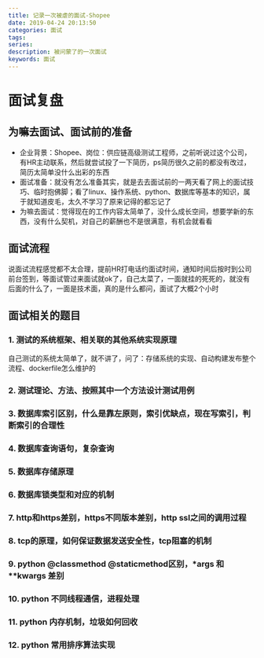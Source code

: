 ```yaml
---
title: 记录一次被虐的面试-Shopee
date: 2019-04-24 20:13:50
categories: 面试
tags:
series:
description: 被问蒙了的一次面试
keywords: 面试
---
```

# 面试复盘
## 为嘛去面试、面试前的准备
* 企业背景：Shopee、岗位：供应链高级测试工程师，之前听说过这个公司，有HR主动联系，然后就尝试投了一下简历，ps简历很久之前的都没有改过，简历太简单没什么出彩的东西
* 面试准备：就没有怎么准备其实，就是去去面试前的一两天看了网上的面试技巧、临时抱佛脚；看了linux、操作系统、python、数据库等基本的知识，属于就知道皮毛，太久不学习了原来记得的都忘记了
* 为嘛去面试：觉得现在的工作内容太简单了，没什么成长空间，想要学新的东西，没有什么契机，对自己的薪酬也不是很满意，有机会就看看
## 面试流程
说面试流程感觉都不太合理，提前HR打电话约面试时间，通知时间后按时到公司前台签到，等面试管过来面试就ok了，自己太菜了，一面就挂的死死的，就没有后面的什么了，一面是技术面，真的是什么都问，面试了大概2个小时
## 面试相关的题目
### 1. 测试的系统框架、相关联的其他系统实现原理
自己测试的系统太简单了，就不讲了，问了：存储系统的实现、自动构建发布整个流程、dockerfile怎么维护的

### 2. 测试理论、方法、按照其中一个方法设计测试用例

### 3. 数据库索引区别，什么是靠左原则，索引优缺点，现在写索引，判断索引的合理性

### 4. 数据库查询语句，复杂查询

### 5. 数据库存储原理

### 6. 数据库锁类型和对应的机制

### 7. http和https差别，https不同版本差别，http ssl之间的调用过程

### 8. tcp的原理，如何保证数据发送安全性，tcp阻塞的机制

### 9. python @classmethod @staticmethod区别，*args 和**kwargs 差别

### 10. python 不同线程通信，进程处理

### 11. python 内存机制，垃圾如何回收

### 12. python 常用排序算法实现


